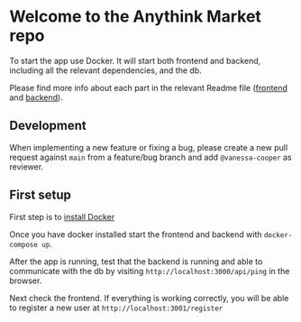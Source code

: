 # Welcome to the Anythink Market repo

To start the app use Docker. It will start both frontend and backend, including all the relevant dependencies, and the db.

Please find more info about each part in the relevant Readme file ([frontend](frontend/readme.md) and [backend](backend/README.md)).

## Development

When implementing a new feature or fixing a bug, please create a new pull request against `main` from a feature/bug branch and add `@vanessa-cooper` as reviewer.

## First setup

First step is to [install Docker](https://docs.docker.com/get-docker/)

Once you have docker installed start the frontend and backend with `docker-compose up`.

After the app is running, test that the backend is running and able to communicate with the db by visiting `http://localhost:3000/api/ping` in the browser.

Next check the frontend. If everything is working correctly, you will be able to register a new user at `http://localhost:3001/register`
